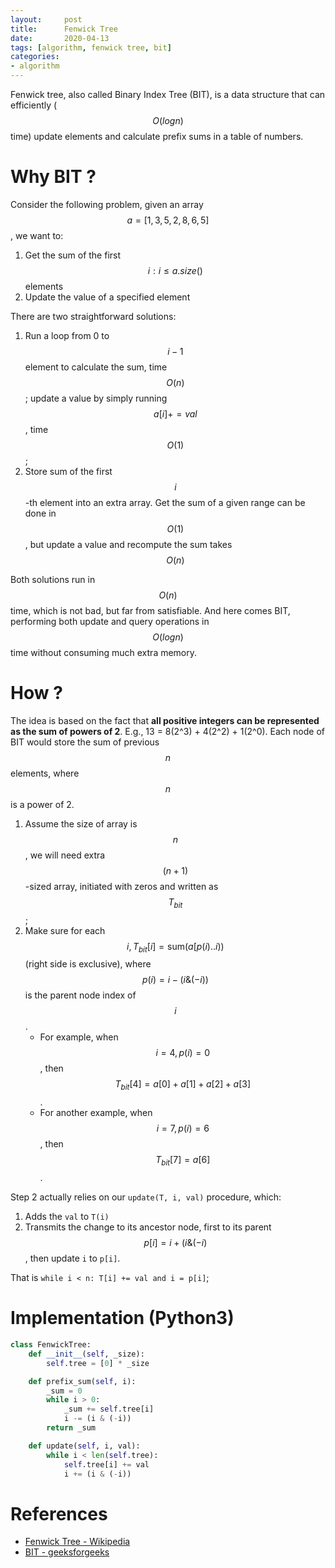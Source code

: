 ```yaml
---
layout:     post
title:      Fenwick Tree
date:       2020-04-13
tags: [algorithm, fenwick tree, bit]
categories: 
- algorithm
---
```


Fenwick tree, also called Binary Index Tree (BIT), is a data structure that can efficiently ($$O(log n)$$ time) update elements and calculate prefix sums in a table of numbers.

# Why BIT ?
Consider the following problem, given an array $$a = [1,3,5,2,8,6,5]$$, we want to:
1. Get the sum of the first $$i: i \le a.size()$$ elements
2. Update the value of a specified element

There are two straightforward solutions: 
1. Run a loop from 0 to $$i-1$$ element to calculate the sum, time $$O(n)$$; update a value by simply running $$a[i] += val$$, time $$O(1)$$; 
2. Store sum of the first $$i$$-th element into an extra array. Get the sum of a given range can be done in $$O(1)$$, but update a value and recompute the sum takes $$O(n)$$ 

Both solutions run in $$O(n)$$ time, which is not bad, but far from satisfiable. 
And here comes BIT, performing both update and query operations in $$O(log n)$$ time without consuming much extra memory.

# How ?

The idea is based on the fact that **all positive integers can be represented as the sum of powers of 2**. E.g., 13 = 8(2^3) + 4(2^2) + 1(2^0). Each node of BIT would store the sum of previous $$n$$ elements, where $$n$$ is a power of 2.

1. Assume the size of array is $$n$$, we will need extra $$(n+1)$$-sized array, initiated with zeros and written as $$T_{bit}$$;
2. Make sure for each $$i, T_{bit}[i] = \text{sum}(a[p(i) .. i))$$ (right side is exclusive), where $$p(i) = i - (i \& (-i))$$ is the parent node index of $$i$$. 
    * For example, when $$i = 4, p(i) = 0$$, then $$T_{bit}[4] = a[0]+a[1]+a[2]+a[3]$$. 
    * For another example, when $$i = 7, p(i) = 6$$, then $$T_{bit}[7] = a[6]$$. 

Step 2 actually relies on our `update(T, i, val)` procedure, which:
1. Adds the `val` to `T(i)`
2. Transmits the change to its ancestor node, first to its parent $$p[i] = i + (i \& (-i)$$, then update `i` to `p[i]`. 

That is `while i < n: T[i] += val and i = p[i]`;


# Implementation (Python3)
```python
class FenwickTree:
    def __init__(self, _size):
        self.tree = [0] * _size

    def prefix_sum(self, i):
        _sum = 0
        while i > 0:
            _sum += self.tree[i]
            i -= (i & (-i))
        return _sum

    def update(self, i, val):
        while i < len(self.tree):
            self.tree[i] += val
            i += (i & (-i))
```



# References 
* [Fenwick Tree - Wikipedia](https://en.wikipedia.org/wiki/Fenwick_tree)
* [BIT - geeksforgeeks](https://www.geeksforgeeks.org/binary-indexed-tree-or-fenwick-tree-2/)